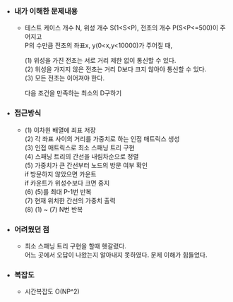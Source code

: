 - ### 내가 이해한 문제내용  
  - 테스트 케이스 개수 N, 위성 개수 S(1<S<P), 전초의 개수 P(S<P<=500)이 주어지고  
    P의 수만큼 전초의 좌표x, y(0<x,y<10000)가 주어질 때,   
      
    (1) 위성을 가진 전초는 서로 거리 제한 없이 통신할 수 있다.  
    (2) 위성을 가지지 않은 전초는 거리 D보다 크지 않아야 통신할 수 있다.  
    (3) 모든 전초는 이어져야 한다.  
    
    다음 조건을 만족하는 최소의 D구하기  
 
- ### 접근방식  
  - (1) 이차원 배열에 죄표 저장  
    (2) 각 좌표 사이의 거리를 가중치로 하는 인접 매트릭스 생성  
    (3) 인접 매트릭스로 최소 스패닝 트리 구현  
    (4) 스패닝 트리의 간선을 내림차순으로 정렬  
    (5) 가중치가 큰 간선부터 노드의 방문 여부 확인  
       if 방문하지 않았으면 카운트  
       if 카운트가 위성수보다 크면 중지  
    (6) (5)를 최대 P-1번 반복      
    (7) 현재 위치한 간선의 가중치 출력   
    (8) (1) ~ (7) N번 반복  

- ###  어려웠던 점   
  - 최소 스패닝 트리 구현을 할때 헷갈렸다.  
    어느 곳에서 오답이 나왔는지 알아내지 못하였다.
    문제 이해가 힘들었다.  

- ### 복잡도  
  - 시간복잡도 O(NP^2)
